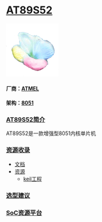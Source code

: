 ﻿# [AT89S52](https://github.com/sochub/AT89S52) 
[![sites](SoC/SoC.png)](http://www.qitas.cn) 
#### 厂商：[ATMEL](https://github.com/sochub/WCH)
#### 架构：[8051](https://github.com/sochub/8051) 

### [AT89S52简介](https://github.com/sochub/AT89S52/wiki)

AT89S52是一款增强型8051内核单片机


### [资源收录](https://github.com/sochub/AT89S52)

* [文档](docs/)
* [资源](src/)
	* [keil工程](src/keil/)


### [选型建议](https://github.com/sochub/AT89S52)



###  [SoC资源平台](http://www.qitas.cn)  
